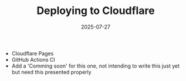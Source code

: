 ﻿---
title: 'Deploying to Cloudflare'
date: 2025-07-27
image: images/blake-logo.png
tags: []
description: "Describes how to deploy Blake sites to Cloudflare."
iconIdentifier: "bi bi-plus-square-fill-nav-menu"
pageOrder: 4
category: "Deploying"
---

- Cloudflare Pages
- GitHub Actions CI
- Add a 'Comming soon' for this one, not intending to write this just yet but need this presented properly
